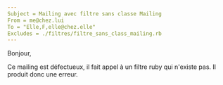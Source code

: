 ```yaml
---
Subject = Mailing avec filtre sans classe Mailing
From = me@chez.lui
To = "Elle,F,elle@chez.elle"
Excludes = ./filtres/filtre_sans_class_mailing.rb
---
```

Bonjour,

Ce mailing est défectueux, il fait appel à un filtre ruby qui n'existe pas. Il produit donc une erreur.
